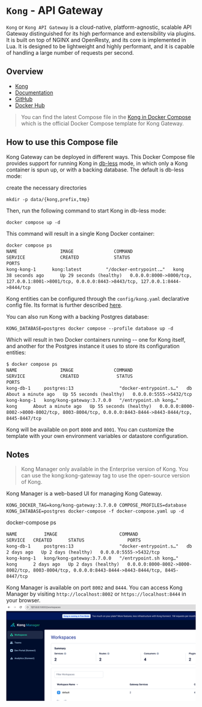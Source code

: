 # `Kong` - API Gateway


`Kong` or `Kong API Gateway` is a cloud-native, platform-agnostic, scalable API Gateway distinguished for its high performance and extensibility via plugins. It is built on top of NGINX and OpenResty, and its core is implemented in Lua. It is designed to be lightweight and highly performant, and it is capable of handling a large number of requests per second.

## Overview

- [Kong](https://konghq.com/)
- [Documentation](https://www.elastic.co/docs)
- [GitHub](https://github.com/Kong/kong)
- [Docker Hub](https://hub.docker.com/_/kong)
  
> You can find the latest Compose file in the [Kong in Docker Compose](https://github.com/Kong/docker-kong/blob/master/compose/README.md) which is the official Docker Compose template for Kong Gateway.

## How to use this Compose file

Kong Gateway can be deployed in different ways. This Docker Compose file provides
support for running Kong in [db-less][kong-docs-dbless] mode, in which only a Kong
container is spun up, or with a backing database. The default is db-less mode:

create the necessary directories

```shell
mkdir -p data/{kong,prefix,tmp} 
```

Then, run the following command to start Kong in db-less mode:
```shell
docker compose up -d
```

This command will result in a single Kong Docker container:

```shell
docker compose ps
NAME                IMAGE               COMMAND                  SERVICE             CREATED             STATUS                    PORTS
kong-kong-1      kong:latest         "/docker-entrypoint.…"   kong                38 seconds ago      Up 29 seconds (healthy)   0.0.0.0:8000->8000/tcp, 127.0.0.1:8001->8001/tcp, 0.0.0.0:8443->8443/tcp, 127.0.0.1:8444->8444/tcp
```

Kong entities can be configured through the `config/kong.yaml` declarative config
file. Its format is further described [here][kong-docs-dbless-file].

You can also run Kong with a backing Postgres database:

```shell
KONG_DATABASE=postgres docker compose --profile database up -d

```

Which will result in two Docker containers running -- one for Kong itself, and
another for the Postgres instance it uses to store its configuration entities:

```shell
$ docker compose ps
NAME                IMAGE               COMMAND                  SERVICE             CREATED              STATUS                        PORTS
kong-db-1     postgres:13                 "docker-entrypoint.s…"   db        About a minute ago   Up 55 seconds (healthy)   0.0.0.0:5555->5432/tcp
kong-kong-1   kong/kong-gateway:3.7.0.0   "/entrypoint.sh kong…"   kong      About a minute ago   Up 55 seconds (healthy)   0.0.0.0:8000-8002->8000-8002/tcp, 8003-8004/tcp, 0.0.0.0:8443-8444->8443-8444/tcp, 8445-8447/tcp
```

Kong will be available on port `8000` and `8001`. You can customize the template
with your own environment variables or datastore configuration.

## Notes

> Kong Manager only available in the Enterprise version of Kong. You can use the kong:kong-gateway tag to use the open-source version of Kong.

Kong Manager is a web-based UI for managing Kong Gateway.

```shell
KONG_DOCKER_TAG=kong/kong-gateway:3.7.0.0 COMPOSE_PROFILES=database KONG_DATABASE=postgres docker-compose -f docker-compose.yaml up -d
```
docker-compose ps
```shell
NAME          IMAGE                       COMMAND                  SERVICE   CREATED      STATUS                PORTS
kong-db-1     postgres:13                 "docker-entrypoint.s…"   db        2 days ago   Up 2 days (healthy)   0.0.0.0:5555->5432/tcp
kong-kong-1   kong/kong-gateway:3.7.0.0   "/entrypoint.sh kong…"   kong      2 days ago   Up 2 days (healthy)   0.0.0.0:8000-8002->8000-8002/tcp, 8003-8004/tcp, 0.0.0.0:8443-8444->8443-8444/tcp, 8445-8447/tcp
```

Kong Manager is available on port `8002` and `8444`. You can access Kong Manager by visiting `http://localhost:8002` or `https://localhost:8444` in your browser.
![kong manager](./docs/manager.png)

[kong-docs-url]: https://docs.konghq.com/
[kong-docs-dbless]: https://docs.konghq.com/gateway/latest/production/deployment-topologies/db-less-and-declarative-config/#main
[kong-docs-dbless-file]: https://docs.konghq.com/gateway/latest/production/deployment-topologies/db-less-and-declarative-config/#declarative-configuration-format
[kong-docker-url]: https://hub.docker.com/_/kong
[github-new-issue]: https://github.com/Kong/docker-kong/issues/new
